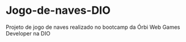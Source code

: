 # Jogo-de-naves-DIO

Projeto de jogo de naves realizado no bootcamp da Órbi Web Games Developer na DIO
